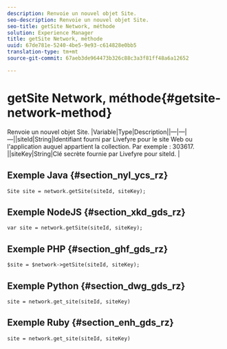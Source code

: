 ```yaml
---
description: Renvoie un nouvel objet Site.
seo-description: Renvoie un nouvel objet Site.
seo-title: getSite Network, méthode
solution: Experience Manager
title: getSite Network, méthode
uuid: 67de781e-5240-4be5-9e93-c614828e0bb5
translation-type: tm+mt
source-git-commit: 67aeb3de964473b326c88c3a3f81ff48a6a12652

---
```



# getSite Network, méthode{#getsite-network-method}

Renvoie un nouvel objet Site.
|Variable|Type|Description||—|—|—||siteId|String|Identifiant fourni par Livefyre pour le site Web ou l'application auquel appartient la collection. Par exemple : 303617.  ||siteKey|String|Clé secrète fournie par Livefyre pour siteId.  |

## Exemple Java {#section_nyl_ycs_rz}

```
Site site = network.getSite(siteId, siteKey); 
```

## Exemple NodeJS {#section_xkd_gds_rz}

```
var site = network.getSite(siteId, siteKey); 
```

## Exemple PHP {#section_ghf_gds_rz}

```
$site = $network->getSite(siteId, siteKey);
```

## Exemple Python {#section_dwg_gds_rz}

```
site = network.get_site(siteId, siteKey) 
```

## Exemple Ruby {#section_enh_gds_rz}

```
site = network.get_site(siteId, siteKey) 
```


